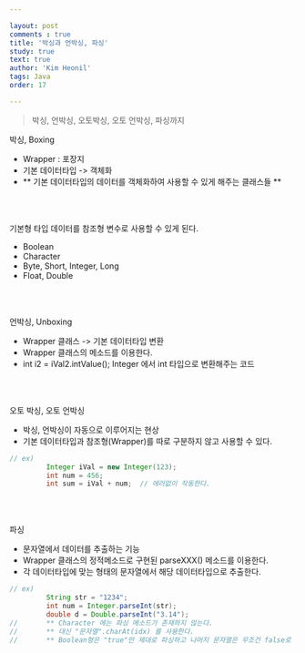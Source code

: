 ```yaml
---

layout: post
comments : true
title: '박싱과 언박싱, 파싱'
study: true
text: true
author: 'Kim Heonil'
tags: Java
order: 17

---
```


> 박싱, 언박싱, 오토박싱, 오토 언박싱, 파싱까지 <br>

박싱, Boxing
- Wrapper : 포장지
- 기본 데이터타입 -> 객체화
- ** 기본 데이터타입의 데이터를 객체화하여 사용할 수 있게 해주는 클래스들 **
<br>
<br>

기본형 타입 데이터를 참조형 변수로 사용할 수 있게 된다.
- Boolean
- Character
- Byte, Short, Integer, Long
- Float, Double
<br>
<br>

언박싱, Unboxing
- Wrapper 클래스 -> 기본 데이터타입 변환
- Wrapper 클래스의 메소드를 이용한다.
- int i2 = iVal2.intValue();  Integer 에서 int 타입으로 변환해주는 코드
<br>
<br>

오토 박싱, 오토 언박싱
- 박싱, 언박싱이 자동으로 이루어지는 현상
- 기본 데이터타입과 참조형(Wrapper)를 따로 구분하지 않고 사용할 수 있다.
```java
// ex)
		 Integer iVal = new Integer(123);
		 int num = 456;
		 int sum = iVal + num;  // 에러없이 작동한다.
```
<br>
<br>

파싱
- 문자열에서 데이터를 추출하는 기능
- Wrapper 클래스의 정적메소드로 구현된 parseXXX() 메소드를 이용한다.
- 각 데이터타입에 맞는 형태의 문자열에서 해당 데이터타입으로 추출한다.

``` java
// ex)
		 String str = "1234";
		 int num = Integer.parseInt(str);
		 double d = Double.parseInt("3.14");
//		 ** Character 에는 파싱 메소드가 존재하지 않는다.
//		 ** 대신 "문자열".charAt(idx) 를 사용한다.
//		 ** Boolean형은 "true"만 제대로 파싱하고 나머지 문자열은 무조건 false로 반환.

```

<br>


<br><br>